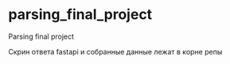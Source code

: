 # parsing_final_project
Parsing final project

Скрин ответа fastapi и собранные данные лежат в корне репы